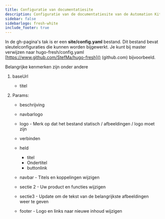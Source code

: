 ```yaml
---
title: Configuratie van documentatiesite
description: Configuratie van de documentatiesite van de Automation Kit
sidebar: false
sidebarlogo: fresh-white
include_footer: true
---
```


In de gh-pagina's tak is er een **site/config.yaml** bestand. Dit bestand bevat sleutelconfiguraties die kunnen worden bijgewerkt. Je kunt bij master verwijzen naar hugo-fresh/config.yaml [https://www.github.com/StefMa/hugo-fresh]() (github.com) bijvoorbeeld.

Belangrijke kenmerken zijn onder andere

1. baseUrl

    - titel

1. Params:

    - beschrijving
    
    - navbarlogo
    
    - logo - Merk op dat het bestand statisch / afbeeldingen / logo moet zijn
    
    - verbinden
    
    - held
        - titel
        - Ondertitel
        - buttonlink
    
    - navbar - Titels en koppelingen wijzigen
    
    - sectie 2 - Uw product en functies wijzigen
    
    - sectie3 - Update om de tekst van de belangrijkste afbeeldingen weer te geven
    
    - footer - Logo en links naar nieuwe inhoud wijzigen
